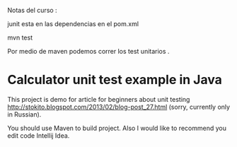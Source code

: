 Notas del curso : 

junit esta en las dependencias en el pom.xml 

mvn test

Por medio de maven podemos correr los test unitarios . 





Calculator unit test example in Java
===============

This project is demo for article for beginners about unit testing http://stokito.blogspot.com/2013/02/blog-post_27.html (sorry, currently only in Russian).

You should use Maven to build project.
Also I would like to recommend you edit code Intellij Idea.
